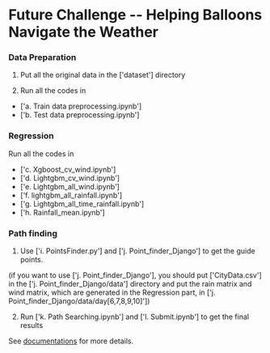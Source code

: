 # Future Challenge -- Helping Balloons Navigate the Weather

### Data Preparation

1. Put all the original data in the ['dataset'] directory

2. Run all the codes in 

 - ['a. Train data preprocessing.ipynb'] 
 - ['b. Test data preprocessing.ipynb'] 

### Regression

Run all the codes in 

 - ['c. Xgboost_cv_wind.ipynb'] 
 - ['d. Lightgbm_cv_wind.ipynb'] 
 - ['e. Lightgbm_all_wind.ipynb'] 
 - ['f. lightgbm_all_rainfall.ipynb']
 - ['g. Lightgbm_all_time_rainfall.ipynb']
 - ['h. Rainfall_mean.ipynb']

### Path finding

1. Use ['i. PointsFinder.py'] and ['j. Point_finder_Django'] to get the guide points.

(if you want to use ['j. Point_finder_Django'], you should put ['CityData.csv'] in the ['j. Point_finder_Django/data'] directory and put the rain matrix and wind matrix, which are generated in the Regression part, in ['j. Point_finder_Django/data/day[6,7,8,9,10]'])

2. Run ['k. Path Searching.ipynb'] and ['l. Submit.ipynb'] to get the final results

See [documentations]( https://tianchi.aliyun.com/forum/new_articleDetail.html?spm=5176.8366600.0.0.7f3f311frqsV4b&raceId=231622&postsId=4259) for more details.



